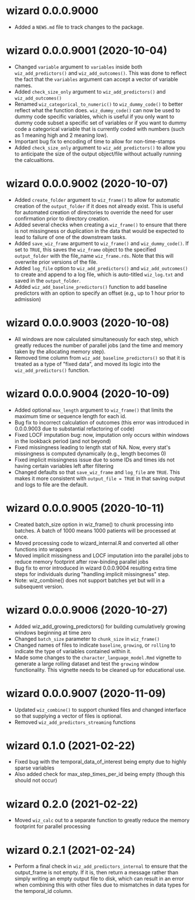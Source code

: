 # wizard 0.0.0.9000

* Added a `NEWS.md` file to track changes to the package.

# wizard 0.0.0.9001 (2020-10-04)

* Changed `variable` argument to `variables` inside both `wiz_add_predictors()` and `wiz_add_outcomes()`. This was done to reflect the fact that the `variables` argument can accept a vector of variable names.
* Added `check_size_only` argument to `wiz_add_predictors()` and `wiz_add_outcomes()`
* Renamed `wiz_categorical_to_numeric()` to `wiz_dummy_code()` to better reflect what the function does. `wiz_dummy_code()` can now be used to dummy code specific variables, which is useful if you only want to dummy code subset a specific set of variables or if you want to dummy code a categorical variable that is currently coded with numbers (such as 1 meaning high and 2 meaning low).
* Important bug fix to encoding of time to allow for non-time-stamps
* Added `check_size_only` argument to `wiz_add_predictors()` to allow you to anticipate the size of the output object/file without actually running the calcualtions.

# wizard 0.0.0.9002 (2020-10-07)
* Added `create_folder` argument to `wiz_frame()` to allow for automatic creation of the `output_folder` if it does not already exist. This is useful for automated creation of directories to override the need for user confirmation prior to directory creation.
* Added several checks when creating a `wiz_frame()` to ensure that there is not missingness or duplication in the data that would be expected to lead to failure of one of the downstream tasks.
* Added `save_wiz_frame` argument to `wiz_frame()` and `wiz_dummy_code()`. If set to `TRUE`, this saves the `wiz_frame` object to the specified `output_folder` with the file_name `wiz_frame.rds`. Note that this will overwrite prior versions of the file.
* Added `log_file` option to `wiz_add_predictors()` and `wiz_add_outcomes()` to create and append to a log file, which is auto-titled `wiz_log.txt` and saved in the `output_folder`.
* Added `wiz_add_baseline_predictors()` function to add baseline predictors with an option to specify an offset (e.g., up to 1 hour prior to admission)

# wizard 0.0.0.9003 (2020-10-08)

* All windows are now calculated simultaneously for each step, which greatly reduces the number of parallel jobs (and the time and memory taken by the allocating memory step).
* Removed time column from `wiz_add_baseline_predictors()` so that it is treated as a type of "fixed data", and moved its logic into the `wiz_add_predictors()` function.

# wizard 0.0.0.9004 (2020-10-09)

* Added optional `max_length` argument to `wiz_frame()` that limits the maximum time or sequence length for each id.
* Bug fix to incorrect calculation of outcomes (this error was introduced in 0.0.0.9003 due to substantial refactoring of code)
* Fixed LOCF imputation bug: now, imputation only occurs within windows in the lookback period (and not beyond)
* Fixed missingness leading to length stat of NA. Now, every stat's missingness is computed dynamically (e.g., length becomes 0)
* Fixed implicit missingness issue due to some IDs and times ids not having certain variables left after filtering
* Changed defaults so that `save_wiz_frame` and `log_file` are `TRUE`. This makes it more consistent with `output_file = TRUE` in that saving output and logs to file are the default.

# wizard 0.0.0.9005 (2020-10-11)
* Created batch_size option in wiz_frame() to chunk processing into batches. A batch of 1000 means 1000 patients will be processed at once.
* Moved processing code to wizard_internal.R and converted all other functions into wrappers
* Moved implicit missingness and LOCF imputation into the parallel jobs to reduce memory footprint after row-binding parallel jobs
* Bug fix to error introduced in wizard 0.0.0.9004 resulting extra time steps for individuals during "handling implicit missingness" step.
* Note: wiz_combine() does not support batches yet but will in a subsequent version.

# wizard 0.0.0.9006 (2020-10-27)
* Added wiz_add_growing_predictors() for building cumulatively growing windows beginning at time zero
* Changed `batch_size` parameter to `chunk_size` in `wiz_frame()`
* Changed names of files to indicate `baseline`, `growing`, or `rolling` to indicate the type of variables contained within it.
* Made some changes to the `character_language_model.Rmd` vignette to generate a large rolling dataset and test the `growing` window functionality. This vignette needs to be cleaned up for educational use.

# wizard 0.0.0.9007 (2020-11-09)
* Updated `wiz_combine()` to support chunked files and changed interface so that supplying a vector of files is optional.
* Removed `wiz_add_predictors_streaming` functions

# wizard 0.1.0 (2021-02-22)
* Fixed bug with the temporal_data_of_interest being empty due to highly sparse variables
* Also added check for max_step_times_per_id being empty (though this should not occur)

# wizard 0.2.0 (2021-02-22)
* Moved `wiz_calc` out to a separate function to greatly reduce the memory footprint for parallel processing

# wizard 0.2.1 (2021-02-24)
* Perform a final check in `wiz_add_predictors_internal` to ensure that the output_frame is not empty. If it is, then return a message rather than simply writing an empty output file to disk, which can result in an error when combining this with other files due to mismatches in data types for the temporal_id column.
